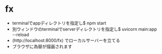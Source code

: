 # fx
* terminalでappディレクトリを指定し$ npm start
* 別ウィンドウのterminalでserverディレクトリを指定し$ uvicorn main:app --reload
* (http://localhost:8000/fx)
でローカルサーバーを立てる
* ブラウザに為替が描画されます
